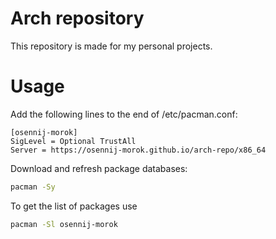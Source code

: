 # Arch repository

This repository is made for my personal projects.

# Usage

Add the following lines to the end of /etc/pacman.conf:
```
[osennij-morok]
SigLevel = Optional TrustAll
Server = https://osennij-morok.github.io/arch-repo/x86_64
```

Download and refresh package databases:
```bash
pacman -Sy
```

To get the list of packages use
```bash
pacman -Sl osennij-morok
```
